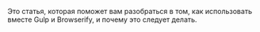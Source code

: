 Это статья, которая поможет вам разобраться в том, как использовать вместе
Gulp и Browserify, и почему это следует делать. 